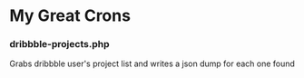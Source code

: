 # My Great Crons

### dribbble-projects.php
Grabs dribbble user's project list and writes a json dump for each one found
